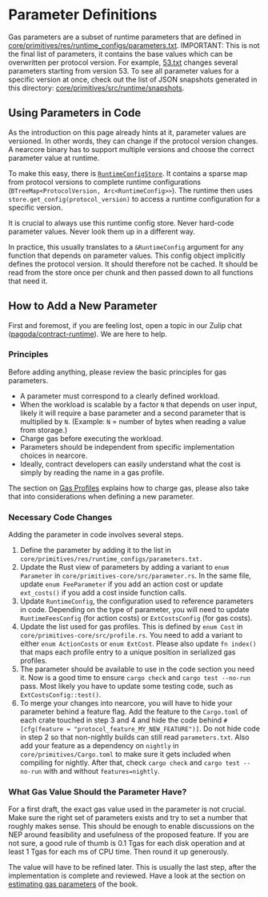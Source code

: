 # Parameter Definitions

Gas parameters are a subset of runtime parameters that are defined in
[core/primitives/res/runtime_configs/parameters.txt](https://github.com/near/nearcore/blob/d0dc37bf81f7e7bde9c560403b085fae04108659/core/primitives/res/runtime_configs/parameters.txt).
IMPORTANT: This is not the final list of parameters, it contains the base values
which can be overwritten per protocol version. For example,
[53.txt](https://github.com/near/nearcore/blob/d0dc37bf81f7e7bde9c560403b085fae04108659/core/primitives/res/runtime_configs/53.txt)
changes several parameters
starting from version 53. To see all parameter values for a specific version at
once, check out the list of JSON snapshots generated in this directory:
[core/primitives/src/runtime/snapshots](https://github.com/near/nearcore/blob/d0dc37bf81f7e7bde9c560403b085fae04108659/core/primitives/src/runtime/snapshots).

## Using Parameters in Code

As the introduction on this page already hints at it, parameter values are
versioned. In other words, they can change if the protocol version changes. A
nearcore binary has to support multiple versions and choose the correct
parameter value at runtime.

To make this easy, there is
[`RuntimeConfigStore`](https://github.com/near/nearcore/blob/a8964d200b3938a63d389263bc39c1bcd75b1de4/core/primitives/src/runtime/config_store.rs#L43).
It contains a sparse map from protocol versions to complete runtime
configurations (`BTreeMap<ProtocolVersion, Arc<RuntimeConfig>>`).
The runtime then uses `store.get_config(protocol_version)` to access a runtime
configuration for a specific version.

It is crucial to always use this runtime config store. Never hard-code parameter
values. Never look them up in a different way.

In practice, this usually translates to a `&RuntimeConfig` argument for any
function that depends on parameter values. This config object implicitly defines
the protocol version. It should therefore not be cached. It should be read from
the store once per chunk and then passed down to all functions that need it.

## How to Add a New Parameter

First and foremost, if you are feeling lost, open a topic in our Zulip chat
([pagoda/contract-runtime](https://near.zulipchat.com/#narrow/stream/295306-pagoda.2Fcontract-runtime)).
We are here to help.

### Principles
Before adding anything, please review the basic principles for gas parameters.
- A parameter must correspond to a clearly defined workload.
- When the workload is scalable by a factor `N` that depends on user input,
  likely it will require a base parameter and a second parameter that is
  multiplied by `N`. (Example: `N` = number of bytes when reading a value from
  storage.)
- Charge gas before executing the workload.
- Parameters should be independent from specific implementation choices in
  nearcore.
- Ideally, contract developers can easily understand what the cost is simply by
  reading the name in a gas profile.

The section on [Gas Profiles](./gas_profile.md#charging-gas) explains how to
charge gas, please also take that into considerations when defining a new
parameter.

### Necessary Code Changes
Adding the parameter in code involves several steps.
1. Define the parameter by adding it to the list in `core/primitives/res/runtime_configs/parameters.txt.`
2. Update the Rust view of parameters by adding a variant to `enum Parameter`
   in `core/primitives-core/src/parameter.rs`. In the same file, update
   `enum FeeParameter` if you add an action cost or update `ext_costs()`
   if you add a cost inside function calls.
3. Update `RuntimeConfig`, the configuration used to reference parameters in
   code. Depending on the type of parameter, you will need to update
   `RuntimeFeesConfig` (for action costs) or `ExtCostsConfig` (for gas costs).
4. Update the list used for gas profiles. This is defined by `enum Cost` in
   `core/primitives-core/src/profile.rs`. You need to add a variant to either
   `enum ActionCosts` or `enum ExtCost`. Please also update `fn index()` that
   maps each profile entry to a unique position in serialized gas profiles.
5. The parameter should be available to use in the code section you need it. Now
   is a good time to ensure `cargo check` and `cargo test --no-run` pass. Most
   likely you have to update some testing code, such as
   `ExtCostsConfig::test()`.
6. To merge your changes into nearcore, you will have to hide your parameter
   behind a feature flag. Add the feature to the `Cargo.toml` of each crate
   touched in step 3 and 4 and hide the code behind `#[cfg(feature =
   "protocol_feature_MY_NEW_FEATURE")]`. Do not hide code in step 2 so that
   non-nightly builds can still read `parameters.txt`. Also add your feature as
   a dependency on `nightly` in `core/primitives/Cargo.toml` to make sure it
   gets included when compiling for nightly. After that, check `cargo check` and
   `cargo test --no-run` with and without `features=nightly`.

### What Gas Value Should the Parameter Have?
For a first draft, the exact gas value used in the parameter is not crucial.
Make sure the right set of parameters exists and try to set a number that roughly
makes sense. This should be enough to enable discussions on the NEP around
feasibility and usefulness of the proposed feature. If you are not sure, a good
rule of thumb is 0.1 Tgas for each disk operation and at least 1 Tgas for each
ms of CPU time. Then round it up generously.

The value will have to be refined later. This is usually the last step, after
the implementation is complete and reviewed. Have a look at the section on
[estimating gas parameters](./estimator.md) of the book.

